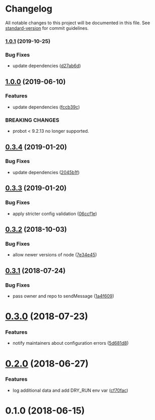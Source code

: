 # Changelog

All notable changes to this project will be documented in this file. See [standard-version](https://github.com/conventional-changelog/standard-version) for commit guidelines.

### [1.0.1](https://github.com/dessant/issue-states-app/compare/v1.0.0...v1.0.1) (2019-10-25)


### Bug Fixes

* update dependencies ([d27ab6d](https://github.com/dessant/issue-states-app/commit/d27ab6d6bab4b3f90cc56c4abf422d8ac684ba63))

## [1.0.0](https://github.com/dessant/issue-states-app/compare/v0.3.4...v1.0.0) (2019-06-10)


### Features

* update dependencies ([fccb39c](https://github.com/dessant/issue-states-app/commit/fccb39c))


### BREAKING CHANGES

* probot < 9.2.13 no longer supported.



<a name="0.3.4"></a>
## [0.3.4](https://github.com/dessant/issue-states-app/compare/v0.3.3...v0.3.4) (2019-01-20)


### Bug Fixes

* update dependencies ([2045b1f](https://github.com/dessant/issue-states-app/commit/2045b1f))



<a name="0.3.3"></a>
## [0.3.3](https://github.com/dessant/issue-states-app/compare/v0.3.2...v0.3.3) (2019-01-20)


### Bug Fixes

* apply stricter config validation ([06ccf1e](https://github.com/dessant/issue-states-app/commit/06ccf1e))



<a name="0.3.2"></a>
## [0.3.2](https://github.com/dessant/issue-states-app/compare/v0.3.1...v0.3.2) (2018-10-03)


### Bug Fixes

* allow newer versions of node ([7e34e45](https://github.com/dessant/issue-states-app/commit/7e34e45))



<a name="0.3.1"></a>
## [0.3.1](https://github.com/dessant/issue-states-app/compare/v0.3.0...v0.3.1) (2018-07-24)


### Bug Fixes

* pass owner and repo to sendMessage ([1a4f609](https://github.com/dessant/issue-states-app/commit/1a4f609))



<a name="0.3.0"></a>
# [0.3.0](https://github.com/dessant/issue-states-app/compare/v0.2.0...v0.3.0) (2018-07-23)


### Features

* notify maintainers about configuration errors ([5d681d8](https://github.com/dessant/issue-states-app/commit/5d681d8))



<a name="0.2.0"></a>
# [0.2.0](https://github.com/dessant/issue-states-app/compare/v0.1.0...v0.2.0) (2018-06-27)


### Features

* log additional data and add DRY_RUN env var ([cf70fac](https://github.com/dessant/issue-states-app/commit/cf70fac))



<a name="0.1.0"></a>
# 0.1.0 (2018-06-15)
